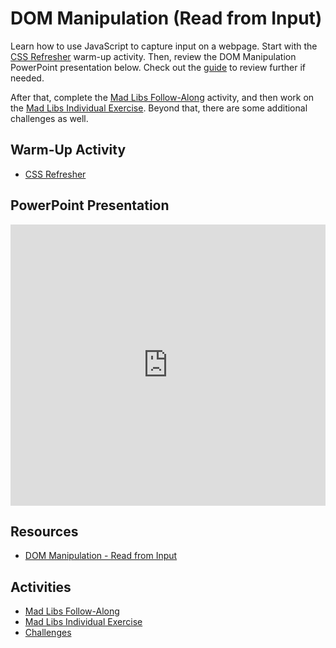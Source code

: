# DOM Manipulation (Read from Input)
Learn how to use JavaScript to capture input on a webpage. Start with the [CSS Refresher](WarmUp.md) warm-up activity. Then, review the DOM Manipulation PowerPoint presentation below. Check out the [guide](DomManipulationReadFromInput.md) to review further if needed.

After that, complete the [Mad Libs Follow-Along](MadLibsFollowAlong.md) activity, and then work on the [Mad Libs Individual Exercise](MadLibsIndividual.md). Beyond that, there are some additional challenges as well.

## Warm-Up Activity
- [CSS Refresher](WarmUp.md)

## PowerPoint Presentation
<iframe src='https://view.officeapps.live.com/op/embed.aspx?src=https://hylandtechclub.com/web-102/Week06/DomManipulationIntro.pptx' width='100%' height='450px' frameborder='0'></iframe>

## Resources
- [DOM Manipulation - Read from Input](DomManipulationReadFromInput.md)

## Activities
- [Mad Libs Follow-Along](MadLibsFollowAlong.md)
- [Mad Libs Individual Exercise](MadLibsIndividual.md)
- [Challenges](Challenges.md)